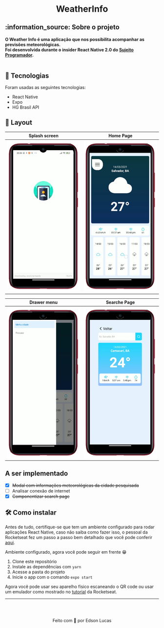 <h1 align="center">WeatherInfo</h1>

<h2>:information_source: Sobre o projeto</h2>
<h4>
  O Weather Info é uma aplicação que nos possibilita acompanhar as previsões meteorológicas.</br>
  Foi desenvolvida durante o insider React Native 2.0 do <a href="https://sujeitoprogramador.com/fabricadeaplicativos/">Sujeito Programador</a>.</br></br>
</h4>

<h2>💎 Tecnologias</h2>
<p>Foram usadas as seguintes tecnologias:</p>
<ul>
  <li>React Native</li>
  <li>Expo</li>
  <li>HG Brasil API</li>
</ul>

<h2>🎨 Layout</h2>

Splash screen              |  Home Page                          
:-------------------------:|:-------------------------:
<img width="250" src="https://github.com/EdsonLucasbd/WeatherInfo/blob/main/.github/splash.png" alt="slpash screen"/>  |  <img width="250" src="https://github.com/EdsonLucasbd/WeatherInfo/blob/main/.github/home.png" alt="home page"/>

Drawer menu                |  Searche Page                          
:-------------------------:|:-------------------------:
<img width="250" src="https://github.com/EdsonLucasbd/WeatherInfo/blob/main/.github/menu.png" alt="drawer menu"/>  |  <img width="250" src="https://github.com/EdsonLucasbd/WeatherInfo/blob/main/.github/search.png" alt="drawer menu"/>

  
<h2>A ser implementado</h2>

- [x] <s>Modal com informações meteorológicas da cidade pesquisada</s>
- [ ] Analisar conexão de internet
- [x] <s>Componentizar search page</s>

<h2>🛠️ Como instalar</h2>
<p>Antes de tudo, certifique-se que tem um ambiente configurado para rodar aplicações React Native, caso não saiba como fazer isso, o pessoal da Rocketseat fez um passo a passo bem detalhado que você pode conferir <a href="https://react-native.rocketseat.dev/">aqui</a>.</p>
<p>Ambiente configurado, agora você pode seguir em frente 😁</p>
<ol>
  <li>Clone este repositório</li>
  <li>Instale as dependências com <code>yarn</code></li>
  <li>Acesse a pasta do projeto</li>
  <li>Inicie o app com o comando <code>expo start</code></li>
</ol>
<p>Agora você pode usar seu aparelho físico escaneando o QR code ou usar um emulador como mostrado no <a href="https://react-native.rocketseat.dev/android/emulador">tutorial</a> da Rocketseat.</p>

<hr>
</br></br>
<p align="center">Feito com 💖 por Edson Lucas</p>

